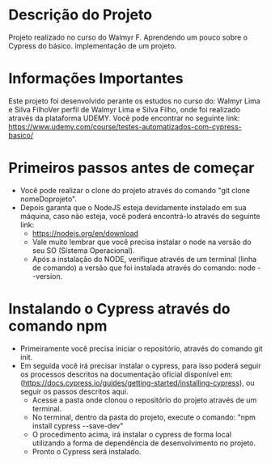 # Descrição do Projeto
Projeto realizado no curso do Walmyr F. Aprendendo um pouco sobre o Cypress do básico. implementação de um projeto.

# Informações Importantes
Este projeto foi desenvolvido perante os estudos no curso do: Walmyr Lima e Silva FilhoVer perfil de Walmyr Lima e Silva Filho, onde foi realizado através da plataforma UDEMY.
Você pode encontrar no seguinte link: https://www.udemy.com/course/testes-automatizados-com-cypress-basico/

# Primeiros passos antes de começar
- Você pode realizar o clone do projeto através do comando "git clone nomeDoprojeto".
- Depois garanta que o NodeJS esteja devidamente instalado em sua máquina, caso não esteja, você poderá encontrá-lo através do seguinte link:
    - https://nodejs.org/en/download
    - Vale muito lembrar que você precisa instalar o node na versão do seu SO (Sistema Operacional).
    - Após a instalação do NODE, verifique através de um terminal (linha de comando) a versão que foi instalada através do comando: node --version.

# Instalando o Cypress através do comando npm
- Primeiramente você precisa iniciar o repositório, através do comando git init.
- Em seguida você irá precisar instalar o cypress, para isso poderá seguir os processos descritos na documentação oficial disponível em: (https://docs.cypress.io/guides/getting-started/installing-cypress), ou seguir os passos descritos aqui.
    - Acesse a pasta onde clonou o repositório do projeto através de um terminal.
    - No terminal, dentro da pasta do projeto, execute o comando: "npm install cypress --save-dev" 
    - O procedimento acima, irá instalar o cypress de forma local utilizando a forma de dependência de desenvolvimento no projeto.
    - Pronto o Cypress será instalado.